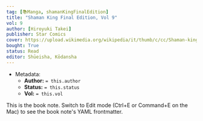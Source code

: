 ```yaml
---
tag: [📚Manga, shamanKingFinalEdition]
title: "Shaman King Final Edition, Vol 9"
vol: 9
author: [Hiroyuki Takei]
publisher: Star Comics
cover: https://upload.wikimedia.org/wikipedia/it/thumb/c/cc/Shaman-king.jpg/1280px-Shaman-king.jpg
bought: True
status: Read
editor: Shūeisha, Kōdansha
---
```



- Metadata:
	- **Author:** `= this.author`
	- **Status:** `= this.status`
	- **Vol:** `= this.vol`

This is the book note. Switch to Edit mode (Ctrl+E or Command+E on the Mac) to see the book note's YAML frontmatter.
